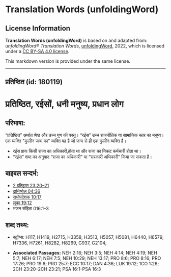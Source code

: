 # Translation Words (unfoldingWord)

## License Information

**Translation Words (unfoldingWord)** is based on and adapted from: _unfoldingWord® Translation Words_, [unfoldingWord](https://unfoldingword.org/utw), 2022, which is licensed under a [CC BY-SA 4.0 license](https://creativecommons.org/licenses/by-sa/4.0/legalcode.en).

This markdown version is provided under the same license.



--------------------------------

## प्रतिष्ठित (id: 180119)

प्रतिष्ठित, रईसों, धनी मनुष्य, प्रधान लोग
=========================================

परिभाषा:
--------

“प्रतिष्ठित” अर्थात श्रेष्ठ और उच्च गुण की वस्तु। “रईस” उच्च राजनीतिक या सामाजिक स्तर का मनुष्य। एक व्यक्ति "कुलीन जन्म का" व्यक्ति वह है जो जन्म से ही एक कुलीन व्यक्ति है।

* रईस प्रायः किसी राज्य का अधिकारी,होता था और राजा का निकट कर्मचारी होता था।
* “रईस” शब्द का अनुवाद “राजा का अधिकारी” या “सरकारी अधिकारी” किया जा सकता है।

बाइबल सन्दर्भ:
--------------

* [2 इतिहास 23:20–21](https://ref.ly/2Chr0:0)
* [दानिय्येल 04:36](https://ref.ly/Dan4:36)
* [सभोपदेशक 10:17](https://ref.ly/Eccl10:17)
* [लूका 19:12](https://ref.ly/Luke19:12)
* भजन संहिता 016:1–3

शब्द तथ्य:
----------

* स्ट्रोंग्स: H117, H1419, H2715, H3358, H3513, H5057, H5081, H6440, H6579, H7336, H7261, H8282, H8269, G937, G2104,

* **Associated Passages:** NEH 2:16; NEH 3:5; NEH 4:14; NEH 4:19; NEH 5:7; NEH 6:17; NEH 7:5; NEH 10:29; NEH 13:17; PRO 8:6; PRO 8:16; PRO 17:26; PRO 19:6; PRO 25:7; ECC 10:17; DAN 4:36; LUK 19:12; 1CO 1:26; 2CH 23:20–2CH 23:21; PSA 16:1–PSA 16:3

